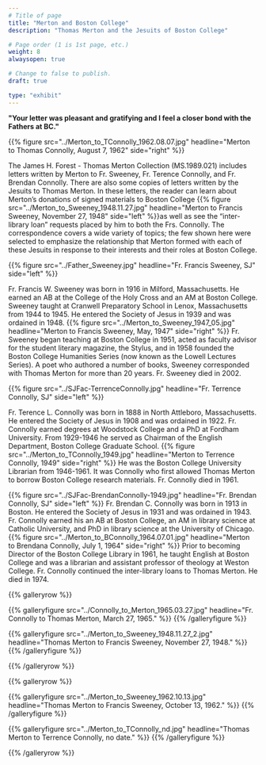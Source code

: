 ```yaml
---
# Title of page
title: "Merton and Boston College"
description: "Thomas Merton and the Jesuits of Boston College"

# Page order (1 is 1st page, etc.)
weight: 8
alwaysopen: true

# Change to false to publish.
draft: true

type: "exhibit"
---
```


**"Your letter was pleasant and gratifying and I feel a closer bond with the Fathers at BC."**

{{% figure src="../Merton_to_TConnolly_1962.08.07.jpg" headline="Merton to Thomas Connolly, August 7, 1962" side="right" %}}

The James H. Forest - Thomas Merton Collection (MS.1989.021) includes letters written by Merton to Fr. Sweeney, Fr. Terence Connolly, and Fr. Brendan Connolly. There are also some copies of letters written by the Jesuits to Thomas Merton. In these letters, the reader can learn about Merton’s donations of signed materials to Boston College 
{{% figure src="../Merton_to_Sweeney_1948.11.27.jpg" headline="Merton to Francis Sweeney, November 27, 1948" side="left" %}}as well as see the “inter-library loan” requests placed by him to both the Frs. Connolly. The correspondence covers a wide variety of topics; the few shown here were selected to emphasize the relationship that Merton formed with each of these Jesuits in response to their interests and their roles at Boston College. 




{{% figure src="../Father_Sweeney.jpg" headline="Fr. Francis Sweeney, SJ" side="left" %}}

Fr. Francis W. Sweeney was born in 1916 in Milford, Massachusetts. He earned an AB at the College of the Holy Cross and an AM at Boston College. Sweeney taught at Cranwell Preparatory School in Lenox, Massachusetts from 1944 to 1945. He entered the Society of Jesus in 1939 and was ordained in 1948. 
{{% figure src="../Merton_to_Sweeney_1947_05.jpg" headline="Merton to Francis Sweeney, May, 1947" side="right" %}}
Fr. Sweeney began teaching at Boston College in 1951, acted as faculty advisor for the student literary magazine, the Stylus, and in 1958 founded the Boston College Humanities Series (now known as the Lowell Lectures Series). A poet who authored a number of books, Sweeney corresponded with Thomas Merton for more than 20 years. Fr. Sweeney died in 2002.

{{% figure src="../SJFac-TerrenceConnolly.jpg" headline="Fr. Terrence Connolly, SJ" side="left" %}}

Fr. Terence L. Connolly was born in 1888 in North Attleboro, Massachusetts. He entered the Society of Jesus in 1908 and was ordained in 1922. Fr. Connolly earned degrees at Woodstock College and a PhD at Fordham University. From 1929-1946 he served as Chairman of the English Department, Boston College Graduate School.
{{% figure src="../Merton_to_TConnolly_1949.jpg" headline="Merton to Terrence Connolly, 1949" side="right" %}}
He was the Boston College University Librarian from 1946-1961.  It was Connolly who first allowed Thomas Merton to borrow Boston College research materials. Fr. Connolly died in 1961.

{{% figure src="../SJFac-BrendanConnolly-1949.jpg" headline="Fr. Brendan Connolly, SJ" side="left" %}}
Fr. Brendan C. Connolly was born in 1913 in Boston. He entered the Society of Jesus in 1931 and was ordained in 1943. Fr. Connolly earned his an AB at Boston College, an AM in library science at Catholic University, and PhD in library science at the University of Chicago.
{{% figure src="../Merton_to_BConnolly_1964.07.01.jpg" headline="Merton to Brendana Connolly, July 1, 1964" side="right" %}}
 Prior to becoming Director of the Boston College Library in 1961, he taught English at Boston College and was a librarian and assistant professor of theology at Weston College. Fr. Connolly continued the inter-library loans to Thomas Merton. He died in 1974.
 
 {{% galleryrow %}}

{{% galleryfigure src="../Connolly_to_Merton_1965.03.27.jpg" headline="Fr. Connolly to Thomas Merton, March 27, 1965." %}}
{{% /galleryfigure %}}

{{% galleryfigure src="../Merton_to_Sweeney_1948.11.27_2.jpg" headline="Thomas Merton to Francis Sweeney, November 27, 1948." %}}
{{% /galleryfigure %}}

{{% /galleryrow %}}

{{% galleryrow %}}

{{% galleryfigure src="../Merton_to_Sweeney_1962.10.13.jpg" headline="Thomas Merton to Francis Sweeney, October 13, 1962." %}}
{{% /galleryfigure %}}

{{% galleryfigure src="../Merton_to_TConnolly_nd.jpg" headline="Thomas Merton to Terrence Connolly, no date." %}}
{{% /galleryfigure %}}

{{% /galleryrow %}}